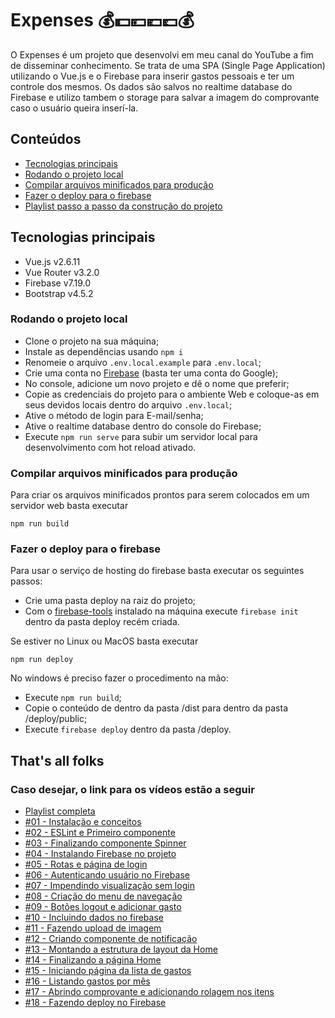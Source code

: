 # Expenses 💰💵💴💶💷💰

O Expenses é um projeto que desenvolvi em meu canal do YouTube a fim de disseminar conhecimento.
Se trata de uma SPA (Single Page Application) utilizando o Vue.js e o Firebase para inserir gastos
pessoais e ter um controle dos mesmos. Os dados são salvos no realtime database do Firebase e utilizo
tambem o storage para salvar a imagem do comprovante caso o usuário queira inserí-la.

## Conteúdos

- [Tecnologias principais](#tecnologias-principais)
- [Rodando o projeto local](#rodando-o-projeto-local)
- [Compilar arquivos minificados para produção](#compilar-arquivos-minificados-para-produção)
- [Fazer o deploy para o firebase](#fazer-o-deploy-para-o-firebase)
- [Playlist passo a passo da construção do projeto](#caso-desejar-o-link-para-os-vídeos-estão-a-seguir)

## Tecnologias principais

- Vue.js v2.6.11
- Vue Router v3.2.0
- Firebase v7.19.0
- Bootstrap v4.5.2

### Rodando o projeto local

- Clone o projeto na sua máquina;
- Instale as dependências usando `npm i`
- Renomeie o arquivo `.env.local.example` para `.env.local`;
- Crie uma conta no [Firebase](https://firebase.google.com/) (basta ter uma conta do Google);
- No console, adicione um novo projeto e dê o nome que preferir;
- Copie as credenciais do projeto para o ambiente Web e coloque-as em seus devidos locais dentro do arquivo `.env.local`;
- Ative o método de login para E-mail/senha;
- Ative o realtime database dentro do console do Firebase;
- Execute `npm run serve` para subir um servidor local para desenvolvimento com hot reload ativado.

### Compilar arquivos minificados para produção

Para criar os arquivos minificados prontos para serem colocados em um servidor web basta executar

```npm
npm run build
```

### Fazer o deploy para o firebase

Para usar o serviço de hosting do firebase basta executar os seguintes passos:

- Crie uma pasta deploy na raiz do projeto;
- Com o [firebase-tools](https://github.com/firebase/firebase-tools) instalado na máquina execute `firebase init` dentro da pasta deploy recém criada.

Se estiver no Linux ou MacOS basta executar

```npm
npm run deploy
```

No windows é preciso fazer o procedimento na mão:

- Execute `npm run build`;
- Copie o conteúdo de dentro da pasta /dist para dentro da pasta /deploy/public;
- Execute `firebase deploy` dentro da pasta /deploy.

## That's all folks

### Caso desejar, o link para os vídeos estão a seguir

- [Playlist completa](https://www.youtube.com/playlist?list=PL7SyCwLzd5jt7zcDoBjGt7v7zViBt7WgA)
- [#01 - Instalação e conceitos](https://youtu.be/g5CuiTpx6Sg)
- [#02 - ESLint e Primeiro componente](https://youtu.be/A6MiP4-r154)
- [#03 - Finalizando componente Spinner](https://youtu.be/1EhehnGDrDA)
- [#04 - Instalando Firebase no projeto](https://youtu.be/GoimeX5pYWQ)
- [#05 - Rotas e página de login](https://youtu.be/f-6mq8Gou_Y)
- [#06 - Autenticando usuário no Firebase](https://youtu.be/aPae4ye9TyE)
- [#07 - Impendindo visualização sem login](https://youtu.be/TX1f8m1GoUg)
- [#08 - Criação do menu de navegação](https://youtu.be/eHUfHXwcCvc)
- [#09 - Botões logout e adicionar gasto](https://youtu.be/2fhHeIb3zfE)
- [#10 - Incluindo dados no firebase](https://youtu.be/lgu_PhYNW2g)
- [#11 - Fazendo upload de imagem](https://youtu.be/6ReuV2wSImQ)
- [#12 - Criando componente de notificação](https://youtu.be/yw3x64glBOc)
- [#13 - Montando a estrutura de layout da Home](https://youtu.be/ecIRpas4K_U)
- [#14 - Finalizando a página Home](https://youtu.be/eLWLOv6JfQo)
- [#15 - Iniciando página da lista de gastos](https://youtu.be/gygePLUeFuc)
- [#16 - Listando gastos por mês](https://youtu.be/Y8OY9QuDUfE)
- [#17 - Abrindo comprovante e adicionando rolagem nos itens](https://youtu.be/5J9CKq5RLCc)
- [#18 - Fazendo deploy no Firebase](https://youtu.be/d-_JA-RDrbw)
